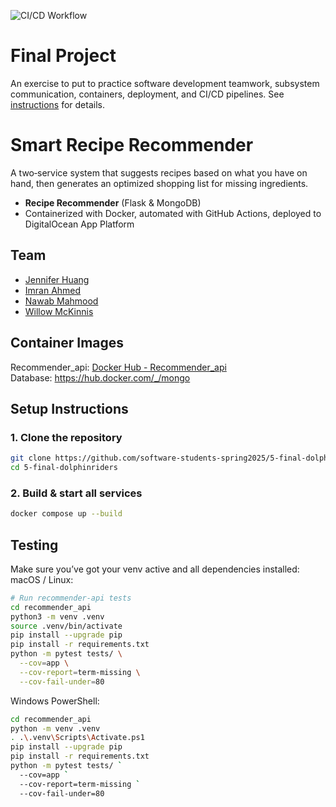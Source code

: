 ![CI/CD Workflow](https://github.com/software-students-spring2025/5-final-dolhinriders/actions/workflows/recommender.yml/badge.svg) 

# Final Project

An exercise to put to practice software development teamwork, subsystem communication, containers, deployment, and CI/CD pipelines. See [instructions](./instructions.md) for details.

# Smart Recipe Recommender

A two‑service system that suggests recipes based on what you have on hand, then generates an optimized shopping list for missing ingredients.

- **Recipe Recommender** (Flask & MongoDB)  
- Containerized with Docker, automated with GitHub Actions, deployed to DigitalOcean App Platform  

## Team

- [Jennifer Huang](https://github.com/jenn.hng)  
- [Imran Ahmed](https://github.com/mxa5251)  
- [Nawab Mahmood](https://github.com/NawabMahmood)  
- [Willow McKinnis](https://github.com/Willow-Zero) 

## Container Images 
Recommender_api: [Docker Hub - Recommender_api](https://hub.docker.com/r/jennifer1119/recommender_api) <br>
Database: https://hub.docker.com/_/mongo 


## Setup Instructions
### 1. Clone the repository
```bash
git clone https://github.com/software-students-spring2025/5-final-dolphinriders.git
cd 5-final-dolphinriders 
```

### 2. Build & start all services
```bash 
docker compose up --build
```

## Testing 
Make sure you’ve got your venv active and all dependencies installed:<br>
macOS / Linux: 
```bash
# Run recommender-api tests
cd recommender_api
python3 -m venv .venv
source .venv/bin/activate 
pip install --upgrade pip
pip install -r requirements.txt 
python -m pytest tests/ \
  --cov=app \
  --cov-report=term-missing \
  --cov-fail-under=80
```

Windows PowerShell: 
```bash
cd recommender_api
python -m venv .venv
. .\.venv\Scripts\Activate.ps1
pip install --upgrade pip
pip install -r requirements.txt
python -m pytest tests/ `
  --cov=app `
  --cov-report=term-missing `
  --cov-fail-under=80
``` 

